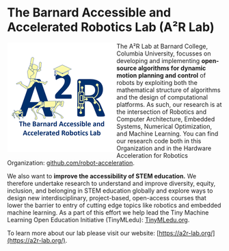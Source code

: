 # The Barnard Accessible and Accelerated Robotics Lab (A²R Lab)

<img align="left" src="/profile/a2r.png" alt="A2R-Lab Logo">

The A²R Lab at Barnard College, Columbia University, focusses on developing and implementing **open-source algorithms for dynamic motion planning and control** of robots by exploiting both the mathematical structure of algorithms and the design of computational platforms. As such, our research is at the intersection of Robotics and Computer Architecture, Embedded Systems, Numerical Optimization, and Machine Learning. You can find our research code both in this Organization and in the Hardware Acceleration for Robotics Organization: [github.com/robot-acceleration](https://github.com/robot-acceleration).

We also want to **improve the accessibility of STEM education.** We therefore undertake research to understand and improve diversity, equity, inclusion, and belonging in STEM education globally and explore ways to design new interdisciplinary, project-based, open-access courses that lower the barrier to entry of cutting edge topics like robotics and embedded machine learning. As a part of this effort we help lead the Tiny Machine Learning Open Education Initiative (TinyMLedu): [TinyMLedu.org](https://TinyMLedu.org).

To learn more about our lab please visit our website: [https://a2r-lab.org/](https://a2r-lab.org/).

